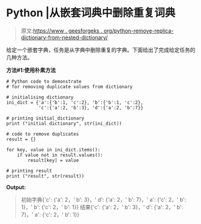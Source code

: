 # Python |从嵌套词典中删除重复词典

> 原文:[https://www . geesforgeks . org/python-remove-replica-dictionary-from-nested-dictionary/](https://www.geeksforgeeks.org/python-remove-duplicate-dictionaries-from-nested-dictionary/)

给定一个嵌套字典，任务是从字典中删除重复的字典。下面给出了完成给定任务的几种方法。

**方法#1:使用朴素方法**

```
# Python code to demonstrate
# for removing duplicate values from dictionary

# initialising dictionary
ini_dict = {'a':{'b':1, 'c':2}, 'b':{'b':1, 'c':2}, 
            'c':{'a':2, 'b':3}, 'd':{'a':2, 'b':7}}

# printing initial_dictionary
print ("initial dictionary", str(ini_dict))

# code to remove duplicates
result = {}

for key, value in ini_dict.items():
    if value not in result.values():
        result[key] = value

# printing result
print ("result", str(result))
```

**Output:**

> 初始字典{'c': {'a': 2，' b': 3}，' d': {'a': 2，' b': 7}，' a': {'c': 2，' b': 1}，' b': {'c': 2，' b': 1}}
> 结果{'c': {'a': 2，' b': 3}，' d': {'a': 2，' b': 7}，' a': {'c': 2，' b': 1}}